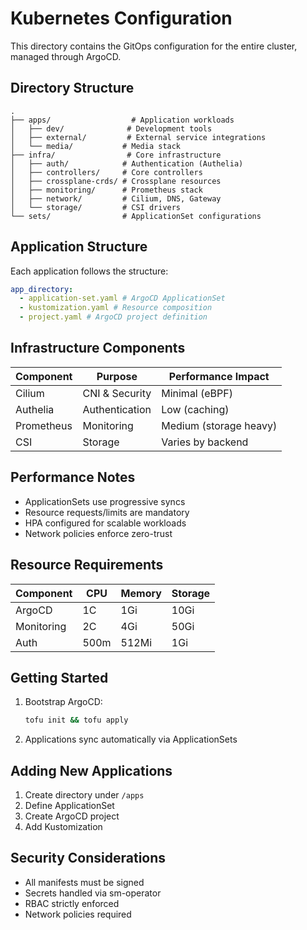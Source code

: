 # Kubernetes Configuration

This directory contains the GitOps configuration for the entire cluster, managed through ArgoCD.

## Directory Structure

```
.
├── apps/                  # Application workloads
│   ├── dev/              # Development tools
│   ├── external/         # External service integrations
│   └── media/           # Media stack
├── infra/                # Core infrastructure
│   ├── auth/            # Authentication (Authelia)
│   ├── controllers/     # Core controllers
│   ├── crossplane-crds/ # Crossplane resources
│   ├── monitoring/      # Prometheus stack
│   ├── network/         # Cilium, DNS, Gateway
│   └── storage/         # CSI drivers
└── sets/                # ApplicationSet configurations
```

## Application Structure

Each application follows the structure:

```yaml
app_directory:
  - application-set.yaml # ArgoCD ApplicationSet
  - kustomization.yaml # Resource composition
  - project.yaml # ArgoCD project definition
```

## Infrastructure Components

| Component  | Purpose        | Performance Impact     |
| ---------- | -------------- | ---------------------- |
| Cilium     | CNI & Security | Minimal (eBPF)         |
| Authelia   | Authentication | Low (caching)          |
| Prometheus | Monitoring     | Medium (storage heavy) |
| CSI        | Storage        | Varies by backend      |

## Performance Notes

- ApplicationSets use progressive syncs
- Resource requests/limits are mandatory
- HPA configured for scalable workloads
- Network policies enforce zero-trust

## Resource Requirements

| Component  | CPU  | Memory | Storage |
| ---------- | ---- | ------ | ------- |
| ArgoCD     | 1C   | 1Gi    | 10Gi    |
| Monitoring | 2C   | 4Gi    | 50Gi    |
| Auth       | 500m | 512Mi  | 1Gi     |

## Getting Started

1. Bootstrap ArgoCD:

   ```bash
   tofu init && tofu apply
   ```

2. Applications sync automatically via ApplicationSets

## Adding New Applications

1. Create directory under `/apps`
2. Define ApplicationSet
3. Create ArgoCD project
4. Add Kustomization

## Security Considerations

- All manifests must be signed
- Secrets handled via sm-operator
- RBAC strictly enforced
- Network policies required
